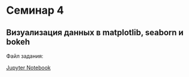 # Семинар 4

## Визуализация данных в matplotlib, seaborn и bokeh

Файл задания:

[Jupyter Notebook](assignments/Seminar_4_Bakulin.ipynb)
